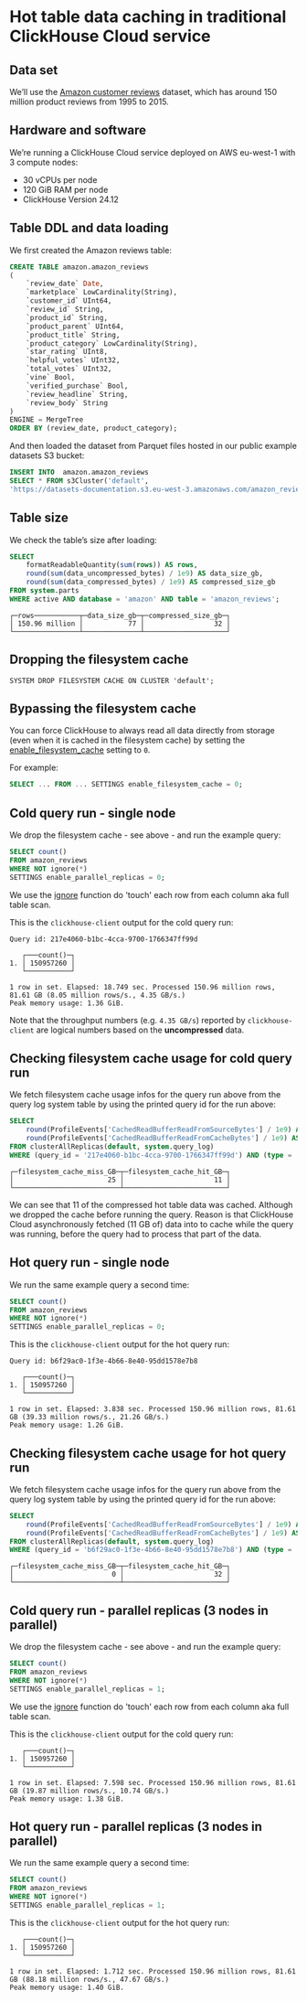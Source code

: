 # Hot table data caching in traditional ClickHouse Cloud service


## Data set

We’ll use the [Amazon customer reviews](https://clickhouse.com/docs/getting-started/example-datasets/amazon-reviews) dataset, which has around 150 million product reviews from 1995 to 2015.


## Hardware and software

We’re running a ClickHouse Cloud service deployed on AWS eu-west-1 with 3 compute nodes:
- 30 vCPUs per node
- 120 GiB RAM per node
- ClickHouse Version 24.12

## Table DDL and data loading

We first created the Amazon reviews table:

```sql
CREATE TABLE amazon.amazon_reviews
(
    `review_date` Date,
    `marketplace` LowCardinality(String),
    `customer_id` UInt64,
    `review_id` String,
    `product_id` String,
    `product_parent` UInt64,
    `product_title` String,
    `product_category` LowCardinality(String),
    `star_rating` UInt8,
    `helpful_votes` UInt32,
    `total_votes` UInt32,
    `vine` Bool,
    `verified_purchase` Bool,
    `review_headline` String,
    `review_body` String
)
ENGINE = MergeTree
ORDER BY (review_date, product_category);
```

And then loaded the dataset from Parquet files hosted in our public example datasets S3 bucket:

```sql
INSERT INTO  amazon.amazon_reviews
SELECT * FROM s3Cluster('default',
'https://datasets-documentation.s3.eu-west-3.amazonaws.com/amazon_reviews/amazon_reviews_*.snappy.parquet');

```

## Table size

We check the table’s size after loading:
```sql
SELECT
    formatReadableQuantity(sum(rows)) AS rows,
    round(sum(data_uncompressed_bytes) / 1e9) AS data_size_gb,
    round(sum(data_compressed_bytes) / 1e9) AS compressed_size_gb
FROM system.parts
WHERE active AND database = 'amazon' AND table = 'amazon_reviews';
```

```text
┌─rows───────────┬─data_size_gb─┬─compressed_size_gb─┐
│ 150.96 million │           77 │                 32 │
└────────────────┴──────────────┴────────────────────┘
```

## Dropping the filesystem cache
```
SYSTEM DROP FILESYSTEM CACHE ON CLUSTER 'default';
```

## Bypassing the filesystem cache
You can force ClickHouse to always read all data directly from storage (even when it is cached in the filesystem cache) by setting the [enable_filesystem_cache](https://clickhouse.com/docs/operations/settings/settings#enable_filesystem_cache) setting to `0`.

For example:
```sql
SELECT ... FROM ... SETTINGS enable_filesystem_cache = 0;
```




## Cold query run - single node
We drop the filesystem cache - see above - and run the example query:
```sql
SELECT count()
FROM amazon_reviews
WHERE NOT ignore(*)
SETTINGS enable_parallel_replicas = 0;
```

We use the [ignore](https://clickhouse.com/docs/sql-reference/functions/other-functions#ignore) function do 'touch' each row from each column aka full table scan.

This is the `clickhouse-client` output for the cold query run:
```text
Query id: 217e4060-b1bc-4cca-9700-1766347ff99d

   ┌───count()─┐
1. │ 150957260 │
   └───────────┘

1 row in set. Elapsed: 18.749 sec. Processed 150.96 million rows, 81.61 GB (8.05 million rows/s., 4.35 GB/s.)
Peak memory usage: 1.36 GiB.
```

Note that the throughput numbers (e.g. `4.35 GB/s`) reported by `clickhouse-client` are logical numbers based on the **uncompressed** data.

## Checking filesystem cache usage for cold query run
We fetch filesystem cache usage infos for the query run above from the query log system table by using the printed query id for the run above:

```sql
SELECT
    round(ProfileEvents['CachedReadBufferReadFromSourceBytes'] / 1e9) AS filesystem_cache_miss_GB,
    round(ProfileEvents['CachedReadBufferReadFromCacheBytes'] / 1e9) AS filesystem_cache_hit_GB
FROM clusterAllReplicas(default, system.query_log)
WHERE (query_id = '217e4060-b1bc-4cca-9700-1766347ff99d') AND (type = 'QueryFinish');
```

```text
┌─filesystem_cache_miss_GB─┬─filesystem_cache_hit_GB─┐
│                       25 │                      11 │
└──────────────────────────┴─────────────────────────┘
```

We can see that 11 of the compressed hot table data was cached. Although we dropped the cache before running the query. Reason is that ClickHouse Cloud asynchronously fetched (11 GB of) data into to cache while the query was running, before the query had to process that part of the data.





## Hot query run - single node
We run the same example query a second time:
```sql
SELECT count()
FROM amazon_reviews
WHERE NOT ignore(*)
SETTINGS enable_parallel_replicas = 0;
```


This is the `clickhouse-client` output for the hot query run:
```text
Query id: b6f29ac0-1f3e-4b66-8e40-95dd1578e7b8

   ┌───count()─┐
1. │ 150957260 │
   └───────────┘
   
1 row in set. Elapsed: 3.838 sec. Processed 150.96 million rows, 81.61 GB (39.33 million rows/s., 21.26 GB/s.)
Peak memory usage: 1.26 GiB.
```


## Checking filesystem cache usage for hot query run
We fetch filesystem cache usage infos for the query run above from the query log system table by using the printed query id for the run above:

```sql
SELECT
    round(ProfileEvents['CachedReadBufferReadFromSourceBytes'] / 1e9) AS filesystem_cache_miss_GB,
    round(ProfileEvents['CachedReadBufferReadFromCacheBytes'] / 1e9) AS filesystem_cache_hit_GB
FROM clusterAllReplicas(default, system.query_log)
WHERE (query_id = 'b6f29ac0-1f3e-4b66-8e40-95dd1578e7b8') AND (type = 'QueryFinish');
```

```text
┌─filesystem_cache_miss_GB─┬─filesystem_cache_hit_GB─┐
│                        0 │                      32 │
└──────────────────────────┴─────────────────────────┘
```



## Cold query run - parallel replicas (3 nodes in parallel)
We drop the filesystem cache - see above - and run the example query:
```sql
SELECT count()
FROM amazon_reviews
WHERE NOT ignore(*)
SETTINGS enable_parallel_replicas = 1;
```

We use the [ignore](https://clickhouse.com/docs/sql-reference/functions/other-functions#ignore) function do 'touch' each row from each column aka full table scan.

This is the `clickhouse-client` output for the cold query run:
```text
   ┌───count()─┐
1. │ 150957260 │
   └───────────┘

1 row in set. Elapsed: 7.598 sec. Processed 150.96 million rows, 81.61 GB (19.87 million rows/s., 10.74 GB/s.)
Peak memory usage: 1.38 GiB.
```

## Hot query run - parallel replicas (3 nodes in parallel)
We run the same example query a second time:
```sql
SELECT count()
FROM amazon_reviews
WHERE NOT ignore(*)
SETTINGS enable_parallel_replicas = 1;
```


This is the `clickhouse-client` output for the hot query run:
```text
   ┌───count()─┐
1. │ 150957260 │
   └───────────┘
   
1 row in set. Elapsed: 1.712 sec. Processed 150.96 million rows, 81.61 GB (88.18 million rows/s., 47.67 GB/s.)
Peak memory usage: 1.40 GiB.
```


